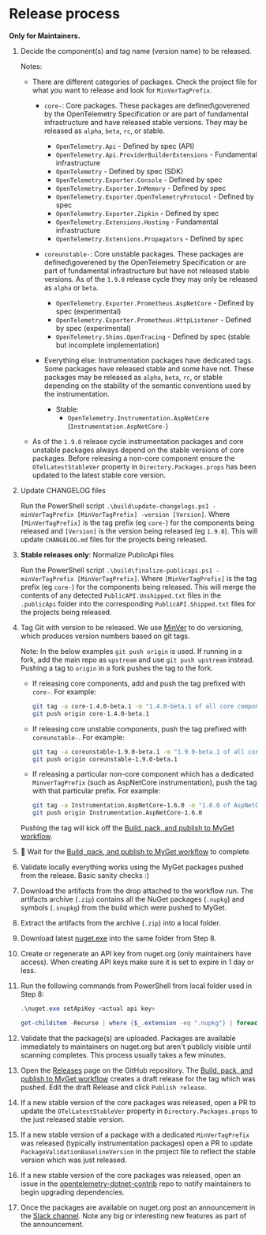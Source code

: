 # Release process

**Only for Maintainers.**

 1. Decide the component(s) and tag name (version name) to be released.

    Notes:

       * There are different categories of packages. Check the project file for
         what you want to release and look for `MinVerTagPrefix`.

         * `core-`: Core packages. These packages are defined\goverened by the
           OpenTelemetry Specification or are part of fundamental infrastructure
           and have released stable versions. They may be released as `alpha`,
           `beta`, `rc`, or stable.

           * `OpenTelemetry.Api` - Defined by spec (API)
           * `OpenTelemetry.Api.ProviderBuilderExtensions` - Fundamental
             infrastructure
           * `OpenTelemetry` - Defined by spec (SDK)
           * `OpenTelemetry.Exporter.Console` - Defined by spec
           * `OpenTelemetry.Exporter.InMemory` - Defined by spec
           * `OpenTelemetry.Exporter.OpenTelemetryProtocol` - Defined by spec
           * `OpenTelemetry.Exporter.Zipkin` - Defined by spec
           * `OpenTelemetry.Extensions.Hosting` - Fundamental infrastructure
           * `OpenTelemetry.Extensions.Propagators` - Defined by spec

         * `coreunstable-`: Core unstable packages. These packages are
           defined\goverened by the OpenTelemetry Specification or are part of
           fundamental infrastructure but have not released stable versions. As
           of the `1.9.0` release cycle they may only be released as `alpha` or
           `beta`.

           * `OpenTelemetry.Exporter.Prometheus.AspNetCore` - Defined by spec
             (experimental)
           * `OpenTelemetry.Exporter.Prometheus.HttpListener` - Defined by spec
             (experimental)
           * `OpenTelemetry.Shims.OpenTracing` - Defined by spec (stable but
             incomplete implementation)

         * Everything else: Instrumentation packages have dedicated tags. Some
           packages have released stable and some have not. These packages may
           be released as `alpha`, `beta`, `rc`, or stable depending on the
           stability of the semantic conventions used by the instrumentation.

           * Stable:
             * `OpenTelemetry.Instrumentation.AspNetCore` (`Instrumentation.AspNetCore-`)

       * As of the `1.9.0` release cycle instrumentation packages and core
         unstable packages always depend on the stable versions of core
         packages. Before releasing a non-core component ensure the
         `OTelLatestStableVer` property in `Directory.Packages.props` has been
         updated to the latest stable core version.

 2. Update CHANGELOG files

    Run the PowerShell script `.\build\update-changelogs.ps1 -minVerTagPrefix
    [MinVerTagPrefix] -version [Version]`. Where `[MinVerTagPrefix]` is the tag
    prefix (eg `core-`) for the components being released and `[Version]` is the
    version being released (eg `1.9.0`). This will update `CHANGELOG.md` files
    for the projects being released.

 3. **Stable releases only**: Normalize PublicApi files

    Run the PowerShell script `.\build\finalize-publicapi.ps1 -minVerTagPrefix
    [MinVerTagPrefix]`. Where `[MinVerTagPrefix]` is the tag prefix (eg `core-`)
    for the components being released. This will merge the contents of any
    detected `PublicAPI.Unshipped.txt` files in the `.publicApi` folder into the
    corresponding `PublicAPI.Shipped.txt` files for the projects being released.

 4. Tag Git with version to be released. We use
    [MinVer](https://github.com/adamralph/minver) to do versioning, which
    produces version numbers based on git tags.

    Note: In the below examples `git push origin` is used. If running in a fork,
    add the main repo as `upstream` and use `git push upstream` instead. Pushing
    a tag to `origin` in a fork pushes the tag to the fork.

    * If releasing core components, add and push the tag prefixed with `core-`.
    For example:

       ```sh
       git tag -a core-1.4.0-beta.1 -m "1.4.0-beta.1 of all core components"
       git push origin core-1.4.0-beta.1
       ```

    * If releasing core unstable components, push the tag prefixed with
    `coreunstable-`. For example:

       ```sh
       git tag -a coreunstable-1.9.0-beta.1 -m "1.9.0-beta.1 of all core unstable components"
       git push origin coreunstable-1.9.0-beta.1
       ```

    * If releasing a particular non-core component which has a dedicated
    `MinverTagPrefix` (such as AspNetCore instrumentation), push the tag with
    that particular prefix. For example:

       ```sh
       git tag -a Instrumentation.AspNetCore-1.6.0 -m "1.6.0 of AspNetCore instrumentation library"
       git push origin Instrumentation.AspNetCore-1.6.0
       ```

    Pushing the tag will kick off the [Build, pack, and publish to MyGet
    workflow](https://github.com/open-telemetry/opentelemetry-dotnet/actions/workflows/publish-packages-1.0.yml).

 5. :stop_sign: Wait for the [Build, pack, and publish to MyGet
    workflow](https://github.com/open-telemetry/opentelemetry-dotnet/actions/workflows/publish-packages-1.0.yml)
    to complete.

 6. Validate locally everything works using the MyGet packages pushed from the
    release. Basic sanity checks :)

 7. Download the artifacts from the drop attached to the workflow run. The
    artifacts archive (`.zip`) contains all the NuGet packages (`.nupkg`) and
    symbols (`.snupkg`) from the build which were pushed to MyGet.

 8. Extract the artifacts from the archive (`.zip`) into a local folder.

 9. Download latest [nuget.exe](https://www.nuget.org/downloads) into the same
    folder from Step 8.

10. Create or regenerate an API key from nuget.org (only maintainers have
    access). When creating API keys make sure it is set to expire in 1 day or
    less.

11. Run the following commands from PowerShell from local folder used in Step 8:

    ```powershell
    .\nuget.exe setApiKey <actual api key>

    get-childitem -Recurse | where {$_.extension -eq ".nupkg"} | foreach ($_) {.\nuget.exe push $_.fullname -Source https://api.nuget.org/v3/index.json}
    ```

12. Validate that the package(s) are uploaded. Packages are available
    immediately to maintainers on nuget.org but aren't publicly visible until
    scanning completes. This process usually takes a few minutes.

13. Open the
    [Releases](https://github.com/open-telemetry/opentelemetry-dotnet/releases)
    page on the GitHub repository. The [Build, pack, and publish to MyGet
    workflow](https://github.com/open-telemetry/opentelemetry-dotnet/actions/workflows/publish-packages-1.0.yml)
    creates a draft release for the tag which was pushed. Edit the draft Release
    and click `Publish release`.

14. If a new stable version of the core packages was released, open a PR to
    update the `OTelLatestStableVer` property in `Directory.Packages.props` to
    the just released stable version.

15. If a new stable version of a package with a dedicated `MinVerTagPrefix` was
    released (typically instrumentation packages) open a PR to update
    `PackageValidationBaselineVersion` in the project file to reflect the stable
    version which was just released.

16. If a new stable version of the core packages was released, open an issue in
    the
    [opentelemetry-dotnet-contrib](https://github.com/open-telemetry/opentelemetry-dotnet-contrib)
    repo to notify maintainers to begin upgrading dependencies.

17. Once the packages are available on nuget.org post an announcement in the
    [Slack channel](https://cloud-native.slack.com/archives/C01N3BC2W7Q). Note
    any big or interesting new features as part of the announcement.
